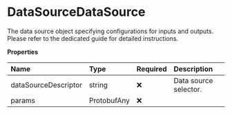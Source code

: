 # DataSourceDataSource

The data source object specifying configurations for inputs and outputs. Please refer to the dedicated guide for detailed instructions.

**Properties**

| Name                 | Type        | Required | Description           |
| :------------------- | :---------- | :------- | :-------------------- |
| dataSourceDescriptor | string      | ❌       | Data source selector. |
| params               | ProtobufAny | ❌       |                       |

<!-- This file was generated by liblab | https://liblab.com/ -->
